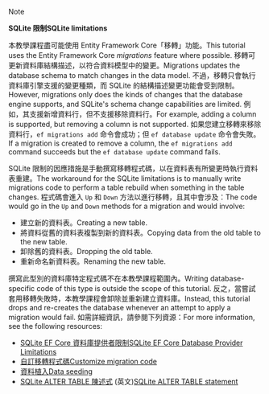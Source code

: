 > [!NOTE]
> 
> <span data-ttu-id="4b4a0-101">**SQLite 限制**</span><span class="sxs-lookup"><span data-stu-id="4b4a0-101">**SQLite limitations**</span></span>
>
> <span data-ttu-id="4b4a0-102">本教學課程盡可能使用 Entity Framework Core「移轉」功能。</span><span class="sxs-lookup"><span data-stu-id="4b4a0-102">This tutorial uses the Entity Framework Core *migrations* feature where possible.</span></span> <span data-ttu-id="4b4a0-103">移轉可更新資料庫結構描述，以符合資料模型中的變更。</span><span class="sxs-lookup"><span data-stu-id="4b4a0-103">Migrations updates the database schema to match changes in the data model.</span></span> <span data-ttu-id="4b4a0-104">不過，移轉只會執行資料庫引擎支援的變更種類，而 SQLite 的結構描述變更功能會受到限制。</span><span class="sxs-lookup"><span data-stu-id="4b4a0-104">However, migrations only does the kinds of changes that the database engine supports, and SQLite's schema change capabilities are limited.</span></span> <span data-ttu-id="4b4a0-105">例如，其支援新增資料行，但不支援移除資料行。</span><span class="sxs-lookup"><span data-stu-id="4b4a0-105">For example, adding a column is supported, but removing a column is not supported.</span></span> <span data-ttu-id="4b4a0-106">如果您建立移轉來移除資料行，`ef migrations add` 命令會成功；但 `ef database update` 命令會失敗。</span><span class="sxs-lookup"><span data-stu-id="4b4a0-106">If a migration is created to remove a column, the `ef migrations add` command succeeds but the `ef database update` command fails.</span></span> 
>
> <span data-ttu-id="4b4a0-107">SQLite 限制的因應措施是手動撰寫移轉程式碼，以在資料表有所變更時執行資料表重建。</span><span class="sxs-lookup"><span data-stu-id="4b4a0-107">The workaround for the SQLite limitations is to manually write migrations code to perform a table rebuild when something in the table changes.</span></span> <span data-ttu-id="4b4a0-108">程式碼會進入 `Up` 和 `Down` 方法以進行移轉，且其中會涉及：</span><span class="sxs-lookup"><span data-stu-id="4b4a0-108">The code would go in the `Up` and `Down` methods for a migration and would involve:</span></span>
>
> * <span data-ttu-id="4b4a0-109">建立新的資料表。</span><span class="sxs-lookup"><span data-stu-id="4b4a0-109">Creating a new table.</span></span>
> * <span data-ttu-id="4b4a0-110">將資料從舊的資料表複製到新的資料表。</span><span class="sxs-lookup"><span data-stu-id="4b4a0-110">Copying data from the old table to the new table.</span></span>
> * <span data-ttu-id="4b4a0-111">卸除舊的資料表。</span><span class="sxs-lookup"><span data-stu-id="4b4a0-111">Dropping the old table.</span></span>
> * <span data-ttu-id="4b4a0-112">重新命名新資料表。</span><span class="sxs-lookup"><span data-stu-id="4b4a0-112">Renaming the new table.</span></span>
>
> <span data-ttu-id="4b4a0-113">撰寫此型別的資料庫特定程式碼不在本教學課程範圍內。</span><span class="sxs-lookup"><span data-stu-id="4b4a0-113">Writing database-specific code of this type is outside the scope of this tutorial.</span></span> <span data-ttu-id="4b4a0-114">反之，當嘗試套用移轉失敗時，本教學課程會卸除並重新建立資料庫。</span><span class="sxs-lookup"><span data-stu-id="4b4a0-114">Instead, this tutorial drops and re-creates the database whenever an attempt to apply a migration would fail.</span></span> <span data-ttu-id="4b4a0-115">如需詳細資訊，請參閱下列資源：</span><span class="sxs-lookup"><span data-stu-id="4b4a0-115">For more information, see the following resources:</span></span>
>
> * [<span data-ttu-id="4b4a0-116">SQLite EF Core 資料庫提供者限制</span><span class="sxs-lookup"><span data-stu-id="4b4a0-116">SQLite EF Core Database Provider Limitations</span></span>](/ef/core/providers/sqlite/limitations)
> * [<span data-ttu-id="4b4a0-117">自訂移轉程式碼</span><span class="sxs-lookup"><span data-stu-id="4b4a0-117">Customize migration code</span></span>](/ef/core/managing-schemas/migrations/#customize-migration-code)
> * [<span data-ttu-id="4b4a0-118">資料植入</span><span class="sxs-lookup"><span data-stu-id="4b4a0-118">Data seeding</span></span>](/ef/core/modeling/data-seeding)
> * <span data-ttu-id="4b4a0-119">[SQLite ALTER TABLE 陳述式](https://sqlite.org/lang_altertable.html) \(英文\)</span><span class="sxs-lookup"><span data-stu-id="4b4a0-119">[SQLite ALTER TABLE statement](https://sqlite.org/lang_altertable.html)</span></span>